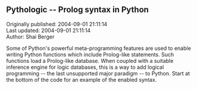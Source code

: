 ## Pythologic -- Prolog syntax in Python  
Originally published: 2004-09-01 21:11:14  
Last updated: 2004-09-01 21:11:14  
Author: Shai Berger  
  
Some of Python's powerful meta-programming features are used to enable writing Python functions which include Prolog-like statements. Such functions load a Prolog-like database. When coupled with a suitable inference engine for logic databases, this is a way to add logical programming -- the last unsupported major paradigm -- to Python. Start at the bottom of the code for an example of the enabled syntax.